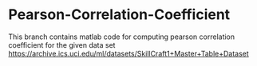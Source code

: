 # Pearson-Correlation-Coefficient
This branch contains matlab code for computing pearson correlation coefficient for the given data set
https://archive.ics.uci.edu/ml/datasets/SkillCraft1+Master+Table+Dataset

